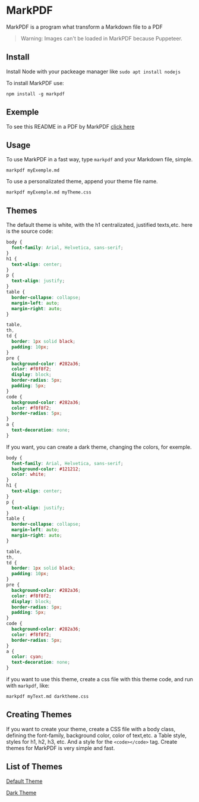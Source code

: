 # MarkPDF

MarkPDF is a program what transform a Markdown file to a PDF

> Warning: Images can't be loaded in MarkPDF because Puppeteer.

## Install

Install Node with your packeage manager like ``sudo apt install nodejs``

To install MarkPDF use:

`npm install -g markpdf`

## Exemple

To see this README in a PDF by MarkPDF [click here](README.pdf)

## Usage

To use MarkPDF in a fast way, type `markpdf` and your Markdown file, simple.

`markpdf myExemple.md`

To use a personalizated theme, append your theme file name.

`markpdf myExemple.md myTheme.css`

## Themes

The default theme is white, with the h1 centralizated, justified texts,etc. here is the source code:

```css
body {
  font-family: Arial, Helvetica, sans-serif;
}
h1 {
  text-align: center;
}
p {
  text-align: justify;
}
table {
  border-collapse: collapse;
  margin-left: auto;
  margin-right: auto;
}

table,
th,
td {
  border: 1px solid black;
  padding: 10px;
}
pre {
  background-color: #282a36;
  color: #f8f8f2;
  display: block;
  border-radius: 5px;
  padding: 5px;
}
code {
  background-color: #282a36;
  color: #f8f8f2;
  border-radius: 5px;
}
a {
  text-decoration: none;
}
```

If you want, you can create a dark theme, changing the colors, for exemple.

```css
body {
  font-family: Arial, Helvetica, sans-serif;
  background-color: #121212;
  color: white;
}
h1 {
  text-align: center;
}
p {
  text-align: justify;
}
table {
  border-collapse: collapse;
  margin-left: auto;
  margin-right: auto;
}

table,
th,
td {
  border: 1px solid black;
  padding: 10px;
}
pre {
  background-color: #282a36;
  color: #f8f8f2;
  display: block;
  border-radius: 5px;
  padding: 5px;
}
code {
  background-color: #282a36;
  color: #f8f8f2;
  border-radius: 5px;
}
a {
  color: cyan;
  text-decoration: none;
}
```

if you want to use this theme, create a css file with this theme code, and run with `markpdf`, like:

`markpdf myText.md darktheme.css`

## Creating Themes

If you want to create your theme, create a CSS file with a body class, defining the font-family, background color, color of text,etc. a Table style, styles for h1, h2, h3, etc. And a style for the `<code></code>` tag. Create themes for MarkPDF is very simple and fast.

## List of Themes

[Default Theme](themes/default.css)

[Dark Theme](themes/dark.css)
